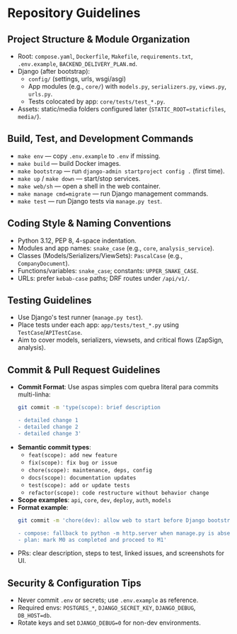 # Repository Guidelines

## Project Structure & Module Organization
- Root: `compose.yaml`, `Dockerfile`, `Makefile`, `requirements.txt`, `.env.example`, `BACKEND_DELIVERY_PLAN.md`.
- Django (after bootstrap):
  - `config/` (settings, urls, wsgi/asgi)
  - App modules (e.g., `core/`) with `models.py`, `serializers.py`, `views.py`, `urls.py`.
  - Tests colocated by app: `core/tests/test_*.py`.
- Assets: static/media folders configured later (`STATIC_ROOT=staticfiles`, `media/`).

## Build, Test, and Development Commands
- `make env` — copy `.env.example` to `.env` if missing.
- `make build` — build Docker images.
- `make bootstrap` — run `django-admin startproject config .` (first time).
- `make up` / `make down` — start/stop services.
- `make web/sh` — open a shell in the web container.
- `make manage cmd=migrate` — run Django management commands.
- `make test` — run Django tests via `manage.py test`.

## Coding Style & Naming Conventions
- Python 3.12, PEP 8, 4-space indentation.
- Modules and app names: `snake_case` (e.g., `core`, `analysis_service`).
- Classes (Models/Serializers/ViewSets): `PascalCase` (e.g., `CompanyDocument`).
- Functions/variables: `snake_case`; constants: `UPPER_SNAKE_CASE`.
- URLs: prefer `kebab-case` paths; DRF routes under `/api/v1/`.

## Testing Guidelines
- Use Django's test runner (`manage.py test`).
- Place tests under each app: `app/tests/test_*.py` using `TestCase`/`APITestCase`.
- Aim to cover models, serializers, viewsets, and critical flows (ZapSign, analysis).

## Commit & Pull Request Guidelines
- **Commit Format**: Use aspas simples com quebra literal para commits multi-linha:
  ```bash
  git commit -m 'type(scope): brief description

  - detailed change 1
  - detailed change 2
  - detailed change 3'
  ```
- **Semantic commit types**:
  - `feat(scope): add new feature`
  - `fix(scope): fix bug or issue`
  - `chore(scope): maintenance, deps, config`
  - `docs(scope): documentation updates`
  - `test(scope): add or update tests`
  - `refactor(scope): code restructure without behavior change`
- **Scope examples**: `api`, `core`, `dev`, `deploy`, `auth`, `models`
- **Format example**:
  ```bash
  git commit -m 'chore(dev): allow web to start before Django bootstrap

  - compose: fallback to python -m http.server when manage.py is absent
  - plan: mark M0 as completed and proceed to M1'
  ```
- PRs: clear description, steps to test, linked issues, and screenshots for UI.

## Security & Configuration Tips
- Never commit `.env` or secrets; use `.env.example` as reference.
- Required envs: `POSTGRES_*`, `DJANGO_SECRET_KEY`, `DJANGO_DEBUG`, `DB_HOST=db`.
- Rotate keys and set `DJANGO_DEBUG=0` for non-dev environments.